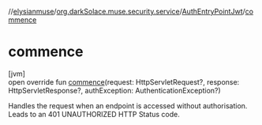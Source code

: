 //[elysianmuse](../../../index.md)/[org.darkSolace.muse.security.service](../index.md)/[AuthEntryPointJwt](index.md)/[commence](commence.md)

# commence

[jvm]\
open override fun [commence](commence.md)(request: HttpServletRequest?, response: HttpServletResponse?, authException: AuthenticationException?)

Handles the request when an endpoint is accessed without authorisation. Leads to an 401 UNAUTHORIZED HTTP Status code.
